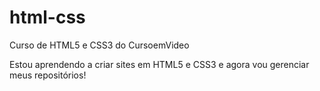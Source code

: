 # html-css
 Curso de HTML5 e CSS3 do CursoemVideo

Estou aprendendo a criar sites em HTML5 e CSS3 e agora vou gerenciar meus repositórios!